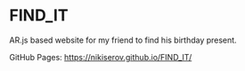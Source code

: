 # FIND_IT
AR.js based website for my friend to find his birthday present.

GitHub Pages: https://nikiserov.github.io/FIND_IT/
